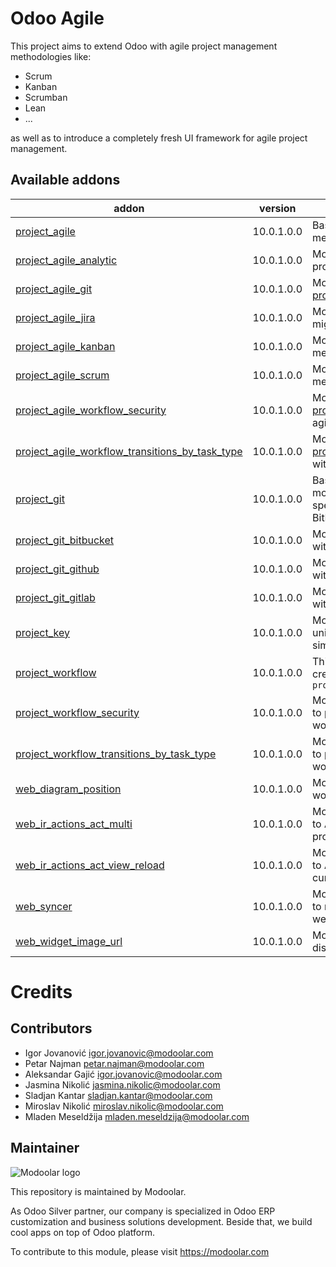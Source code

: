 
Odoo Agile
=================================
This project aims to extend Odoo with agile project management methodologies like:

  * Scrum
  * Kanban
  * Scrumban
  * Lean
  * ...

as well as to introduce a completely fresh UI framework for agile project management.

[//]: # (addons)

Available addons
----------------
addon | version | summary
--- | --- | ---
[project_agile](project_agile/) | 10.0.1.0.0 | Base module for development of all agile methodologies.
[project_agile_analytic](project_agile_analytic/) | 10.0.1.0.0 | Module which bring simple analytics for project tasks.
[project_agile_git](project_agile_git/) | 10.0.1.0.0 | Module which brings integration with [project_git](project_git/) module
[project_agile_jira](project_agile_jira/) | 10.0.1.0.0 | Module which brings interface for migration from JIRA to Odoo. Very light.
[project_agile_kanban](project_agile_kanban/) | 10.0.1.0.0 | Module which brings agile kanban methodology.
[project_agile_scrum](project_agile_scrum/) | 10.0.1.0.0 | Module which brings agile scrum methodology
[project_agile_workflow_security](project_agile_workflow_security/) | 10.0.1.0.0 | Module which integrates [project_workflow_security](project_workflow_security/) with project agile.
[project_agile_workflow_transitions_by_task_type](project_agile_workflow_transitions_by_task_type/) | 10.0.1.0.0 | Module which integrates [project_workflow_transitions_by_task_type](project_workflow_transitions_by_task_type/) with project agile.
[project_git](project_git/) | 10.0.1.0.0 | Base module for development of other modules which will bring integration with specific git services like: GitHub, BitBucket, GitLab, etc.
[project_git_bitbucket](project_git_bitbucket/) | 10.0.1.0.0 | Module which extends [project_git](project_git/) module with BitBucket integration.
[project_git_github](project_git_github/) | 10.0.1.0.0 | Module which extends [project_git](project_git/) module with GitHub integration.
[project_git_gitlab](project_git_gitlab/) | 10.0.1.0.0 | Module which extends [project_git](project_git/) module with GitLab integration.
[project_key](project_key/) | 10.0.1.0.0 | Module which brings functionality to uniquely identify projects and tasks by simple auto generated ``key`` field.
[project_workflow](project_workflow/) | 10.0.1.0.0 | This module provides functionality to create fully configurable workflow around ``project.task``
[project_workflow_security](project_workflow_security/) | 10.0.1.0.0 | Module which extends [project_workflow](project_workflow/) to provide allowed security groups for workflow transitions.
[project_workflow_transitions_by_task_type](project_workflow_transitions_by_task_type/) | 10.0.1.0.0 | Module which extends [project_workflow](project_workflow/) to provide task type constraints for workflow transitions.
[web_diagram_position](web_diagram_position/) | 10.0.1.0.0 | Module provides functionality to save workflow elements coordinates.
[web_ir_actions_act_multi](web_ir_actions_act_multi/) | 10.0.1.0.0 | Module which brings new type of action to ActionManager which can execute provided list of actions.
[web_ir_actions_act_view_reload](web_ir_actions_act_view_reload/) | 10.0.1.0.0 | Module which brings new type of action to ActionManager which can reload currently active view only.
[web_syncer](web_syncer/) | 10.0.1.0.0 | Module which provides generic interface to receive CUD model notifications on web client side.
[web_widget_image_url](web_widget_image_url/) | 10.0.1.0.0 | Module which provides web widget for displaying image from an URL.


Credits
=======

Contributors
------------

* Igor Jovanović <igor.jovanovic@modoolar.com>
* Petar Najman <petar.najman@modoolar.com>
* Aleksandar Gajić <igor.jovanovic@modoolar.com>
* Jasmina Nikolić <jasmina.nikolic@modoolar.com>
* Sladjan Kantar <sladjan.kantar@modoolar.com>
* Miroslav Nikolić <miroslav.nikolic@modoolar.com>
* Mladen Meseldžija <mladen.meseldzija@modoolar.com>

Maintainer
----------
![Modoolar logo](https://modoolar.com/modoolar-static/modoolar-logo.png)

This repository is maintained by Modoolar.

As Odoo Silver partner, our company is specialized in Odoo ERP customization and business solutions development.
Beside that, we build cool apps on top of Odoo platform.

To contribute to this module, please visit https://modoolar.com
